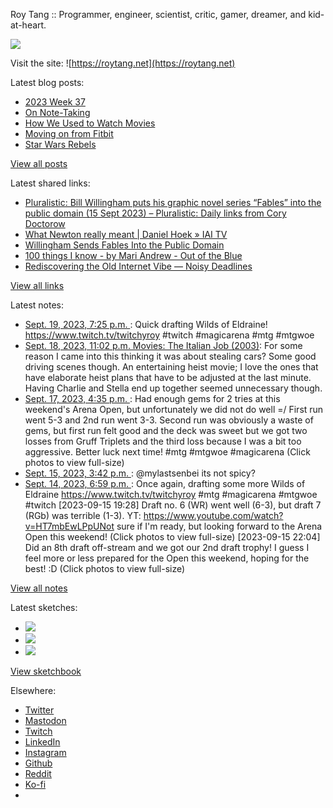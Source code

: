 Roy Tang :: Programmer, engineer, scientist, critic, gamer, dreamer, and kid-at-heart.

![](https://roytang.net/static/img/profile.jpg)

Visit the site: ![https://roytang.net](https://roytang.net)

Latest blog posts:

- [2023 Week 37](https://roytang.net/2023/09/2023-week-37/)
- [On Note-Taking](https://roytang.net/2023/09/note-taking/)
- [How We Used to Watch Movies](https://roytang.net/2023/09/watch-movies/)
- [Moving on from Fitbit](https://roytang.net/2023/09/moving-on-fitbit/)
- [Star Wars Rebels](https://roytang.net/2023/09/star-wars-rebels/)

[View all posts](https://roytang.net/blog)

Latest shared links:

- [Pluralistic: Bill Willingham puts his graphic novel series “Fables” into the public domain (15 Sept 2023) – Pluralistic: Daily links from Cory Doctorow](https://roytang.net/2023/09/7a0ce60b14200ac5fae5a7061f3ef123/)
- [What Newton really meant | Daniel Hoek » IAI TV](https://roytang.net/2023/09/00387631506fa7ccc82838f6bd56c33a/)
- [Willingham Sends Fables Into the Public Domain](https://roytang.net/2023/09/333aac58d2a16e4ab5562670bae99366/)
- [100 things I know - by Mari Andrew - Out of the Blue](https://roytang.net/2023/09/b950b72f142bd5ce4e404fb818a1e7d5/)
- [Rediscovering the Old Internet Vibe — Noisy Deadlines](https://roytang.net/2023/09/3e50c56ed19ca7bb20b9c9ca87d80c54/)

[View all links](https://roytang.net/links)

Latest notes:

- [Sept. 19, 2023, 7:25 p.m. ](https://roytang.net/2023/09/111091563210893739/): Quick drafting Wilds of Eldraine! https://www.twitch.tv/twitchyroy #twitch #magicarena #mtg #mtgwoe
- [Sept. 18, 2023, 11:02 p.m. Movies: The Italian Job (2003)](https://roytang.net/2023/09/the-italian-job-2003/): For some reason I came into this thinking it was about stealing cars? Some good driving scenes though. An entertaining heist movie; I love the ones that have elaborate heist plans that have to be adjusted at the last minute. Having Charlie and Stella end up together seemed unnecessary though.
- [Sept. 17, 2023, 4:35 p.m. ](https://roytang.net/2023/09/111079568713413791/): Had enough gems for 2 tries at this weekend&#x27;s Arena Open, but unfortunately we did not do well =/ First run went 5-3 and 2nd run went 3-3. Second run was obviously a waste of gems, but first run felt good and the deck was sweet but we got two losses from Gruff Triplets and the third loss because I was a bit too aggressive. Better luck next time! #mtg #mtgwoe #magicarena (Click photos to view full-size)
- [Sept. 15, 2023, 3:42 p.m. ](https://roytang.net/2023/09/111068036161755706/): @mylastsenbei its not spicy?
- [Sept. 14, 2023, 6:59 p.m. ](https://roytang.net/2023/09/111063148374230519/): Once again, drafting some more Wilds of Eldraine https://www.twitch.tv/twitchyroy #mtg #magicarena #mtgwoe #twitch [2023-09-15 19:28] Draft no. 6 (WR) went well (6-3), but draft 7 (RGb) was terrible (1-3). YT: https://www.youtube.com/watch?v=HT7mbEwLPpUNot sure if I&#x27;m ready, but looking forward to the Arena Open this weekend! (Click photos to view full-size) [2023-09-15 22:04] Did an 8th draft off-stream and we got our 2nd draft trophy! I guess I feel more or less prepared for the Open this weekend, hoping for the best! :D (Click photos to view full-size)

[View all notes](https://roytang.net/notes)

Latest sketches:


- ![](https://roytang.net/media/cache/a6/91/a691e8e5ea3ce73099ba719c9d195dca.jpg)
- ![](https://roytang.net/media/cache/6a/6a/6a6a50c5debd7b0864f953d27d218c9f.jpg)
- ![](https://roytang.net/media/cache/7a/d4/7ad4e6def8147d6f83590eb62ebf33e6.jpg)

[View sketchbook](https://roytang.net/albums/sketchbook)


Elsewhere:

- [Twitter](https://twitter.com/roytang)
- [Mastodon](https://indieweb.social/@roytang)
- [Twitch](https://twitch.tv/twitchyroy)
- [LinkedIn](https://www.linkedin.com/in/roytang)
- [Instagram](https://instagram.com/roytang0400)
- [Github](https://github.com/roytang)
- [Reddit](https://reddit.com/u/hungryroy)
- [Ko-fi](https://ko-fi.com/roytang)
- [](mailto:hello@roytang.net)